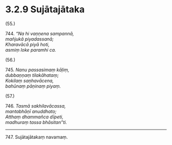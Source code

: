 

# 3.2.9 Sujātajātaka




(55.)

744\. _“Na hi vaṇṇena sampannā,_  
_mañjukā piyadassanā;_  
_Kharavācā piyā hoti,_  
_asmiṃ loke paramhi ca._  


(56.)

745\. _Nanu passasimaṃ kāḷiṃ,_  
_dubbaṇṇaṃ tilakāhataṃ;_  
_Kokilaṃ saṇhavācena,_  
_bahūnaṃ pāṇinaṃ piyaṃ._  


(57.)

746\. _Tasmā sakhilavācassa,_  
_mantabhāṇī anuddhato;_  
_Atthaṃ dhammañca dīpeti,_  
_madhuraṃ tassa bhāsitan”ti._  


---

747\. Sujātajātakaṃ navamaṃ.





